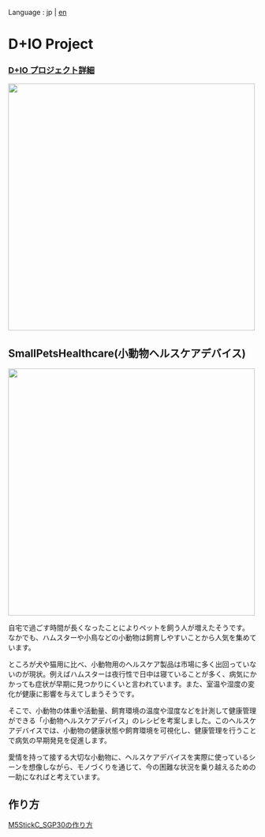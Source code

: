 Language : jp | [en](./README_en.md)
# D+IO Project

### [D+IO プロジェクト詳細](https://panasonic.co.jp/design/flf/works/dio/)

<a href="https://panasonic.co.jp/design/flf/works/dio/"><img width="500px" src="https://panasonic.co.jp/design/flf/assets/img/works/doing_io/doing_io_icon.jpg"></a>

## SmallPetsHealthcare(小動物ヘルスケアデバイス)

<img width="500px" src="https://panasonic.co.jp/design/flf/assets/img/works/doing_io/doing_io_small_pets_healthcare.jpg">

自宅で過ごす時間が長くなったことによりペットを飼う人が増えたそうです。 なかでも、ハムスターや小鳥などの小動物は飼育しやすいことから人気を集めています。

ところが犬や猫用に比べ、小動物用のヘルスケア製品は市場に多く出回っていないのが現状。例えばハムスターは夜行性で日中は寝ていることが多く、病気にかかっても症状が早期に見つかりにくいと言われています。また、室温や湿度の変化が健康に影響を与えてしまうそうです。


そこで、小動物の体重や活動量、飼育環境の温度や湿度などを計測して健康管理ができる「小動物ヘルスケアデバイス」のレシピを考案しました。このヘルスケアデバイスでは、小動物の健康状態や飼育環境を可視化し、健康管理を行うことで病気の早期発見を促進します。


愛情を持って接する大切な小動物に、ヘルスケアデバイスを実際に使っているシーンを想像しながら、モノづくりを通じて、今の困難な状況を乗り越えるための一助になればと考えています。

## 作り方
[M5StickC_SGP30の作り方](https://github.com/panasonic-corporation/dio-ventilation-alert/wiki/CO2%E6%8F%9B%E6%B0%97%E3%82%A2%E3%83%A9%E3%83%BC%E3%83%88%E3%83%87%E3%83%90%E3%82%A4%E3%82%B9%E3%81%AE%E4%BD%9C%E3%82%8A%E6%96%B9-%5BM5StickC_SGP30%5D)
